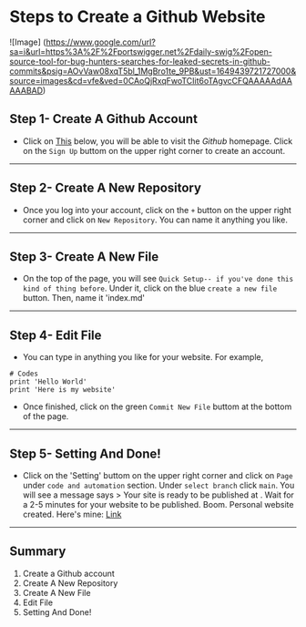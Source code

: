 # Steps to Create a Github Website
![Image] (https://www.google.com/url?sa=i&url=https%3A%2F%2Fportswigger.net%2Fdaily-swig%2Fopen-source-tool-for-bug-hunters-searches-for-leaked-secrets-in-github-commits&psig=AOvVaw08xqT5bl_1MgBro1te_9PB&ust=1649439721727000&source=images&cd=vfe&ved=0CAoQjRxqFwoTCIit6oTAgvcCFQAAAAAdAAAAABAD)


## Step 1- Create A Github Account
* Click on [This](https://github.com) below, you will be able to visit the *Github* homepage. Click on the `Sign Up` buttom on the upper right corner to create an account.

---

## Step 2- Create A New Repository
* Once you log into your account, click on the `+` button on the upper right corner and click on `New Repository`. You can name it anything you like.
---

## Step 3- Create A New File
* On the top of the page, you will see `Quick Setup-- if you've done this kind of thing before`. Under it, click on the blue `create a new file` button. Then, name it 'index.md'
---

## Step 4- Edit File
* You can type in anything you like for your website. For example, 
```
# Codes
print 'Hello World'
print 'Here is my website'
```
* Once finished, click on the green `Commit New File` buttom at the bottom of the page. 
--- 

## Step 5- Setting And Done!
* Click on the 'Setting' buttom on the upper right corner and click on `Page` under `code and automation` section. Under `select branch` click `main`. You will see a message says > Your site is ready to be published at <url here>.
Wait for a 2-5 minutes for your website to be published. Boom. Personal website created. 
Here's mine: [Link](https://Char15Xu.github.io/cse15l-lab-reports/index.html)
--- 
  
## Summary
1. Create a Github account
2. Create A New Repository
3. Create A New File
4. Edit File
5. Setting And Done!
